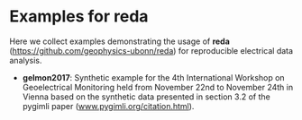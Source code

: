 # Examples for reda

Here we collect examples demonstrating the usage of **reda**
(https://github.com/geophysics-ubonn/reda) for reproducible electrical data
analysis.

* **gelmon2017**: Synthetic example for the 4th International Workshop on
  Geoelectrical Monitoring held from November 22nd to November 24th in Vienna
based on the synthetic data presented in section 3.2 of the pygimli paper
(www.pygimli.org/citation.html).
